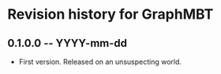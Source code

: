 # Revision history for GraphMBT

## 0.1.0.0 -- YYYY-mm-dd

* First version. Released on an unsuspecting world.
